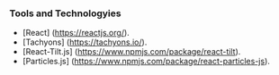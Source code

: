 ### Tools and Technologyies
* [React] (https://reactjs.org/).
* [Tachyons] (https://tachyons.io/).
* [React-Tilt.js] (https://www.npmjs.com/package/react-tilt).
* [Particles.js] (https://www.npmjs.com/package/react-particles-js).

